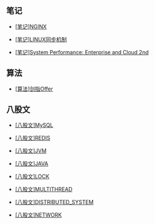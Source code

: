 ## 笔记

* [[笔记]NGINX](https://github.com/oriys/blog/blob/master/NGINX_NOTE.md)

* [[笔记]LINUX同步机制](https://github.com/oriys/blog/blob/master/LINUX_SYNC.md)

* [[笔记]System Performance: Enterprise and Cloud 2nd](https://github.com/oriys/blog/blob/master/SYSTEM_PERFORMANCE_ENTERPISE_AND_CLOUD_NOTE.md)

## 算法 

* [[算法]剑指Offer](https://github.com/oriys/blog/blob/master/LCOF.md)

## 八股文

* [[八股文]MySQL](https://github.com/oriys/blog/blob/master/MYSQL.md)

* [[八股文]REDIS](https://github.com/oriys/blog/blob/master/REDIS.md)

* [[八股文]JVM](https://github.com/oriys/blog/blob/master/JVM.md)

* [[八股文]JAVA](https://github.com/oriys/blog/blob/master/JAVA.md)

* [[八股文]LOCK](https://github.com/oriys/blog/blob/master/LOCK.md)

* [[八股文]MULTITHREAD](https://github.com/oriys/blog/blob/master/COCURRENCY.md)

* [[八股文]DISTRIBUTED_SYSTEM](https://github.com/oriys/blog/blob/master/DISTRIBUTED_SYSTEM.md) 

* [[八股文]NETWORK](https://github.com/oriys/blog/blob/master/NETWORK.md) 
